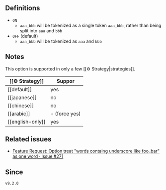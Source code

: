 ## Definitions

- `ON`
    - `aaa_bbb` will be tokenized as a single token `aaa_bbb`, rather than being split into `aaa` and `bbb`
- `OFF` (default)
    - `aaa_bbb` will be tokenized as `aaa` and `bbb`

## Notes

This option is supported in only a few [[⚙️ Strategy|strategies]].

| [[⚙️ Strategy]] | Suppor        |
| ----------------- | ------------- |
| [[default]]       | yes           |
| [[japanese]]      | no            |
| [[chinese]]       | no            |
| [[arabic]]        | - (force yes) |
| [[english-only]]  | yes           |

## Related issues

- [Feature Request: Option treat "words containg underscore like foo\_bar" as one word · Issue \#271](https://github.com/tadashi-aikawa/obsidian-various-complements-plugin/issues/271)

## Since

`v9.2.0`
